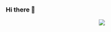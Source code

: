 ### Hi there 👋
<div align="center">
  <img src="https://media.giphy.com/media/3o85xCVo1diTHyIoPC/giphy.gif" />
<div\>
<!--
**Gargamel-l/Gargamel-l** is a ✨ _special_ ✨ repository because its `README.md` (this file) appears on your GitHub profile.

Here are some ideas to get you started:

- 🔭 I’m currently working on ...
- 🌱 I’m currently learning ...
- 👯 I’m looking to collaborate on ...
- 🤔 I’m looking for help with ...
- 💬 Ask me about ...
- 📫 How to reach me: ...
- 😄 Pronouns: ...
- ⚡ Fun fact: ...
-->
